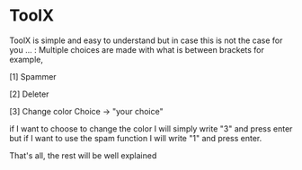 # ToolX

ToolX is simple and easy to understand but in case this is not the case for you ... :
Multiple choices are made with what is between brackets for example,

  [1] Spammer
  
  [2] Deleter
  
  [3] Change color 
  Choice -> "your choice"
  
if I want to choose to change the color I will simply write "3" and press enter
but if I want to use the spam function I will write "1" and press enter.

That's all, the rest will be well explained
